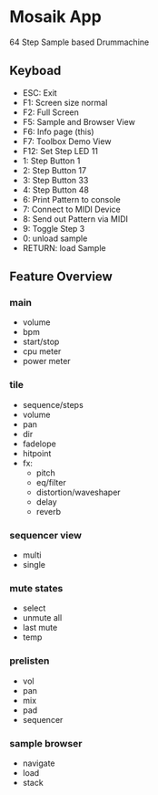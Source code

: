 # Mosaik App

64 Step Sample based Drummachine


## Keyboad
- ESC: Exit
- F1: Screen size normal
- F2: Full Screen
- F5: Sample and Browser View
- F6: Info page (this) 
- F7: Toolbox Demo View
- F12: Set Step LED 11
- 1: Step Button 1
- 2: Step Button 17
- 3: Step Button 33
- 4: Step Button 48
- 6: Print Pattern to console
- 7: Connect to MIDI Device
- 8: Send out Pattern via MIDI
- 9: Toggle Step 3
- 0: unload sample
- RETURN: load Sample



## Feature Overview

### main
- volume
- bpm
- start/stop
- cpu meter
- power meter

### tile
- sequence/steps
- volume
- pan
- dir
- fadelope
- hitpoint
- fx:
    - pitch
    - eq/filter
    - distortion/waveshaper
    - delay
    - reverb
    
### sequencer view
- multi
- single

### mute states
- select
- unmute all
- last mute
- temp

### prelisten
- vol
- pan
- mix
- pad
- sequencer

### sample browser
- navigate
- load
- stack

